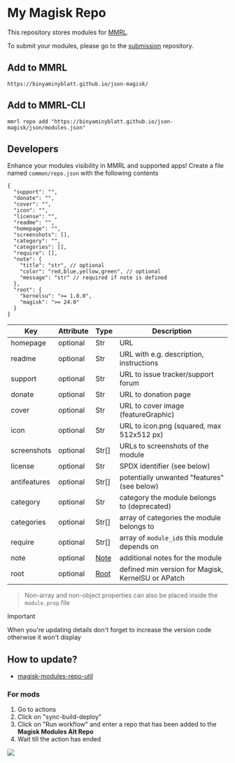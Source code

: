 # My Magisk Repo

This repository stores modules for [MMRL](https://github.com/DerGoogler/MMRL).

To submit your modules, please go to the [submission](https://github.com/Magisk-Modules-Alt-Repo/submission) repository.

## Add to MMRL

```
https://binyaminyblatt.github.io/json-magisk/
```

## Add to MMRL-CLI

```shell
mmrl repo add "https://binyaminyblatt.github.io/json-magisk/json/modules.json"
```

## Developers

Enhance your modules visibility in MMRL and supported apps! Create a file named `common/repo.json` with the following contents

```jsonc
{
  "support": "",
  "donate": "",
  "cover": "",
  "icon": "",
  "license": "",
  "readme": "",
  "homepage": "",
  "screenshots": [],
  "category": "",
  "categories": [],
  "require": [],
  "note": {
    "title": "str", // optional
    "color": "red,blue,yellow,green", // optional
    "message": "str" // required if note is defined
  },
  "root": {
    "kernelsu": ">= 1.0.0",
    "magisk": ">= 24.0"
  }
}
```


| Key          | Attribute | Type                                                                                                     | Description                                        |
| ------------ | --------- | -------------------------------------------------------------------------------------------------------- | -------------------------------------------------- |
| homepage     | optional  | Str                                                                                                      | URL                                                |
| readme       | optional  | Str                                                                                                      | URL with e.g. description, instructions            |
| support      | optional  | Str                                                                                                      | URL to issue tracker/support forum                 |
| donate       | optional  | Str                                                                                                      | URL to donation page                               |
| cover        | optional  | Str                                                                                                      | URL to cover image (featureGraphic)                |
| icon         | optional  | Str                                                                                                      | URL to icon.png (squared, max 512x512 px)          |
| screenshots  | optional  | Str[]                                                                                                    | URLs to screenshots of the module                  |
| license      | optional  | Str                                                                                                      | SPDX identifier (see below)                        |
| antifeatures | optional  | Str[]                                                                                                    | potentially unwanted "features" (see below)        |
| category     | optional  | Str                                                                                                      | category the module belongs to (deprecated)        |
| categories   | optional  | Str[]                                                                                                    | array of categories the module belongs to          |
| require      | optional  | Str[]                                                                                                    | array of `module_id`s this module depends on       |
| note         | optional  | [Note](https://github.com/Googlers-Repo/magisk-modules-repo-util/blob/main/sync/model/ModuleNote.pyi)    | additional notes for the module                    |
| root         | optional  | [Root](https://github.com/Googlers-Repo/magisk-modules-repo-util/blob/main/sync/model/RootSolutions.pyi) | defined min version for Magisk, KernelSU or APatch |


> Non-array and non-object properties can also be placed inside the `module.prop` file

> [!IMPORTANT]
> When you're updating details don't forget to increase the version code otherwise it won't display

## How to update?

- [magisk-modules-repo-util](https://github.com/Googlers-Repo/magisk-modules-repo-util.git)

### For mods

1. Go to actions
2. Click on "sync-build-deploy"
3. Click on "Run workflow" and enter a repo that has been added to the **Magisk Modules Alt Repo**
4. Wait till the action has ended

![](assets/adding-guide.png)
